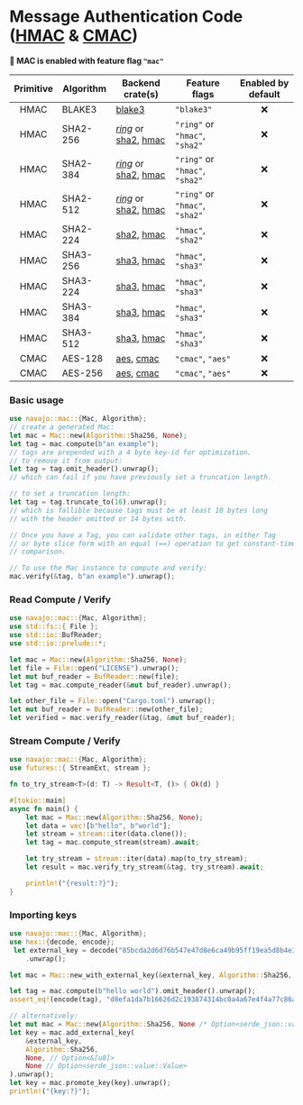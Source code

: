 # Message Authentication Code ([HMAC](https://www.rfc-editor.org/rfc/rfc2104) & [CMAC](https://www.rfc-editor.org/rfc/rfc4493))

**📌️ MAC is enabled with feature flag `"mac"`**

| Primitive | Algorithm | Backend crate(s)                                                                                                       | Feature flags                  | Enabled by default |
| :-------: | --------- | ---------------------------------------------------------------------------------------------------------------------- | ------------------------------ | :----------------: |
|   HMAC    | BLAKE3    | [blake3](https://crates.io/crates/blake3)                                                                              | `"blake3"`                     |        ❌️         |
|   HMAC    | SHA2-256  | [_ring_](https://crates.io/crates/hma) or [sha2](https://crates.io/crates/sha2), [hmac](https://crates.io/crates/hmac) | `"ring"` or `"hmac"`, `"sha2"` |        ❌️         |
|   HMAC    | SHA2-384  | [_ring_](https://crates.io/crates/hma) or [sha2](https://crates.io/crates/sha2), [hmac](https://crates.io/crates/hmac) | `"ring"` or `"hmac"`, `"sha2"` |        ❌️         |
|   HMAC    | SHA2-512  | [_ring_](https://crates.io/crates/hma) or [sha2](https://crates.io/crates/sha2), [hmac](https://crates.io/crates/hmac) | `"ring"` or `"hmac"`, `"sha2"` |        ❌️         |
|   HMAC    | SHA2-224  | [sha2](https://crates.io/crates/sha2), [hmac](https://crates.io/crates/hmac)                                           | `"hmac"`, `"sha2"`             |        ❌️         |
|   HMAC    | SHA3-256  | [sha3](https://crates.io/crates/sha3), [hmac](https://crates.io/crates/hmac)                                           | `"hmac"`, `"sha3"`             |        ❌️         |
|   HMAC    | SHA3-224  | [sha3](https://crates.io/crates/sha3), [hmac](https://crates.io/crates/hmac)                                           | `"hmac"`, `"sha3"`             |        ❌️         |
|   HMAC    | SHA3-384  | [sha3](https://crates.io/crates/sha3), [hmac](https://crates.io/crates/hmac)                                           | `"hmac"`, `"sha3"`             |        ❌️         |
|   HMAC    | SHA3-512  | [sha3](https://crates.io/crates/sha3), [hmac](https://crates.io/crates/hmac)                                           | `"hmac"`, `"sha3"`             |        ❌️         |
|   CMAC    | AES-128   | [aes](https://crates.io/crates/aes), [cmac](https://crates.io/crates/cmac)                                             | `"cmac"`, `"aes"`              |        ❌️         |
|   CMAC    | AES-256   | [aes](https://crates.io/crates/aes), [cmac](https://crates.io/crates/cmac)                                             | `"cmac"`, `"aes"`              |        ❌️         |

### Basic usage

```rust
use navajo::mac::{Mac, Algorithm};
// create a generated Mac:
let mac = Mac::new(Algorithm::Sha256, None);
let tag = mac.compute(b"an example");
// tags are prepended with a 4 byte key-id for optimization.
// to remove it from output:
let tag = tag.omit_header().unwrap();
// which can fail if you have previously set a truncation length.

// to set a truncation length:
let tag = tag.truncate_to(16).unwrap();
// which is fallible because tags must be at least 10 bytes long
// with the header omitted or 14 bytes with.

// Once you have a Tag, you can validate other tags, in either Tag
// or byte slice form with an equal (==) operation to get constant-time
// comparison.

// To use the Mac instance to compute and verify:
mac.verify(&tag, b"an example").unwrap();
```

### Read Compute / Verify

```rust
use navajo::mac::{Mac, Algorithm};
use std::fs::{ File };
use std::io::BufReader;
use std::io::prelude::*;

let mac = Mac::new(Algorithm::Sha256, None);
let file = File::open("LICENSE").unwrap();
let mut buf_reader = BufReader::new(file);
let tag = mac.compute_reader(&mut buf_reader).unwrap();

let other_file = File::open("Cargo.toml").unwrap();
let mut buf_reader = BufReader::new(other_file);
let verified = mac.verify_reader(&tag, &mut buf_reader);
```

### Stream Compute / Verify

```rust
use navajo::mac::{Mac, Algorithm};
use futures::{ StreamExt, stream };

fn to_try_stream<T>(d: T) -> Result<T, ()> { Ok(d) }

#[tokio::main]
async fn main() {
    let mac = Mac::new(Algorithm::Sha256, None);
    let data = vec![b"hello", b"world"];
    let stream = stream::iter(data.clone());
    let tag = mac.compute_stream(stream).await;

    let try_stream = stream::iter(data).map(to_try_stream);
    let result = mac.verify_try_stream(&tag, try_stream).await;

    println!("{result:?}");
}
```

### Importing keys

```rust
use navajo::mac::{Mac, Algorithm};
use hex::{decode, encode};
 let external_key = decode("85bcda2d6d76b547e47d8e6ca49b95ff19ea5d8b4e37569b72367d5aa0336d22")
    .unwrap();

let mac = Mac::new_with_external_key(&external_key, Algorithm::Sha256, None, None).unwrap();

let tag = mac.compute(b"hello world").omit_header().unwrap();
assert_eq!(encode(tag), "d8efa1da7b16626d2c193874314bc0a4a67e4f4a77c86a755947c8f82f55a82a");

// alternatively:
let mut mac = Mac::new(Algorithm::Sha256, None /* Option<serde_json::value::Value> */);
let key = mac.add_external_key(
    &external_key,
    Algorithm::Sha256,
    None, // Option<&[u8]>
    None // Option<serde_json::value::Value>
).unwrap();
let key = mac.promote_key(key).unwrap();
println!("{key:?}");
```
